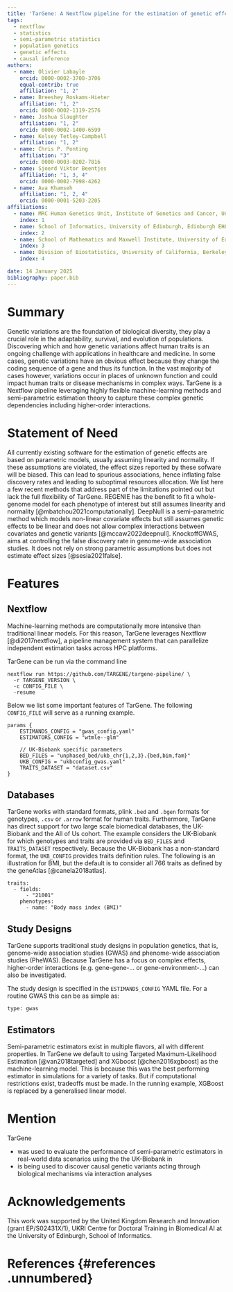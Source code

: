 ```yaml
---
title: 'TarGene: A Nextflow pipeline for the estimation of genetic effects on human traits via semi-parametric methods.'
tags:
  - nextflow
  - statistics
  - semi-parametric statistics
  - population genetics
  - genetic effects
  - causal inference
authors:
  - name: Olivier Labayle
    orcid: 0000-0002-3708-3706
    equal-contrib: true
    affiliation: "1, 2"
  - name: Breeshey Roskams-Hieter
    affiliation: "1, 2"
    orcid: 0000-0002-1119-2576
  - name: Joshua Slaughter
    affiliation: "1, 2"
    orcid: 0000-0002-1400-6599
  - name: Kelsey Tetley-Campbell
    affiliation: "1, 2"
  - name: Chris P. Ponting
    affiliation: "3"
    orcid: 0000-0003-0202-7816
  - name: Sjoerd Viktor Beentjes
    affiliation: "1, 3, 4"
    orcid: 0000-0002-7998-4262
  - name: Ava Khamseh
    affiliation: "1, 2, 4"
    orcid: 0000-0001-5203-2205
affiliations:
  - name: MRC Human Genetics Unit, Institute of Genetics and Cancer, University of Edinburgh, Edinburgh EH4 2XU, United Kingdom.
    index: 1
  - name: School of Informatics, University of Edinburgh, Edinburgh EH8 9AB, United Kingdom
    index: 2
  - name: School of Mathematics and Maxwell Institute, University of Edinburgh, Edinburgh EH9 3FD, United Kingdom
    index: 3
  - name: Division of Biostatistics, University of California, Berkeley, CA, USA
    index: 4

date: 14 January 2025
bibliography: paper.bib
---
```


# Summary

Genetic variations are the foundation of biological diversity, they play a crucial role in the adaptability, survival, and evolution of populations. Discovering which and how genetic variations affect human traits is an ongoing challenge with applications in healthcare and medicine. In some cases, genetic variations have an obvious effect because they change the coding sequence of a gene and thus its function. In the vast majority of cases however, variations occur in places of unknown function and could impact human traits or disease mechanisms in complex ways. TarGene is a Nextflow pipeline leveraging highly flexible machine-learning methods and semi-parametric estimation theory to capture these complex genetic dependencies including higher-order interactions.

# Statement of Need

All currently existing software for the estimation of genetic effects are based on parametric models, usually assuming linearity and normality. If these assumptions are violated, the effect sizes reported by these sofware will be biased. This can lead to spurious associations, hence inflating false discovery rates and leading to suboptimal resources allocation. We list here a few recent methods that address part of the limitations pointed out but lack the full flexibility of TarGene. REGENIE has the benefit to fit a whole-genome model for each phenotype of interest but still assumes linearity and normality [@mbatchou2021computationally]. DeepNull is a semi-parametric method which models non-linear covariate effects but still assumes genetic effects to be linear and does not allow complex interactions between covariates and genetic variants [@mccaw2022deepnull]. KnockoffGWAS, aims at controlling the false discovery rate in genome-wide association studies. It does not rely on strong parametric assumptions but does not estimate effect sizes [@sesia2021false].

# Features

## Nextflow

Machine-learning methods are computationally more intensive than traditional linear models. For this reason, TarGene leverages Nextflow [@di2017nextflow], a pipeline management system that can parallelize independent estimation tasks across HPC platforms.

TarGene can be run via the command line

```
nextflow run https://github.com/TARGENE/targene-pipeline/ \
  -r TARGENE_VERSION \
  -c CONFIG_FILE \
  -resume
```

Below we list some important features of TarGene. The following `CONFIG_FILE` will serve as a running example.

```
params {
    ESTIMANDS_CONFIG = "gwas_config.yaml"
    ESTIMATORS_CONFIG = "wtmle--glm"

    // UK-Biobank specific parameters
    BED_FILES = "unphased_bed/ukb_chr{1,2,3}.{bed,bim,fam}"
    UKB_CONFIG = "ukbconfig_gwas.yaml"
    TRAITS_DATASET = "dataset.csv"
}
```

## Databases

TarGene works with standard formats, plink `.bed` and `.bgen` formats for genotypes, `.csv` or `.arrow` format for human traits. Furthermore, TarGene has direct support for two large scale biomedical databases, the UK-Biobank and the All of Us cohort. The example considers the UK-Biobank for which genotypes and traits are provided via `BED_FILES` and `TRAITS_DATASET` respectively. Because the UK-Biobank has a non-standard format, the `UKB_CONFIG` provides traits definition rules. The following is an illustration for BMI, but the default is to consider all 766 traits as defined by the geneAtlas [@canela2018atlas].

```
traits:
  - fields:
      - "21001"
    phenotypes:
      - name: "Body mass index (BMI)"
```

## Study Designs

TarGene supports traditional study designs in population genetics, that is, genome-wide association studies (GWAS) and phenome-wide association studies (PheWAS). Because TarGene has a focus on complex effects, higher-order interactions (e.g. gene-gene-... or gene-environment-...) can also be investigated.

The study design is specified in the `ESTIMANDS_CONFIG` YAML file. For a routine GWAS this can be as simple as:

```
type: gwas
```

## Estimators

Semi-parametric estimators exist in multiple flavors, all with different properties. In TarGene we default to using Targeted Maximum-Likelihood Estimation [@van2018targeted] and XGboost [@chen2016xgboost] as the machine-learning model. This is because this was the best performing estimator in simulations for a variety of tasks. But if computational restrictions exist, tradeoffs must be made. In the running example, XGBoost is replaced by a generalised linear model.

# Mention

TarGene
- was used to evaluate the performance of semi-parametric estimators in real-world data scenarios using the the UK-Biobank in
- is being used to discover causal genetic variants acting through biological mechanisms via interaction analyses 


# Acknowledgements

This work was supported by the United Kingdom Research and Innovation (grant EP/S02431X/1), UKRI Centre for Doctoral Training in Biomedical AI at the University of Edinburgh, School of Informatics.

# References {#references .unnumbered}
